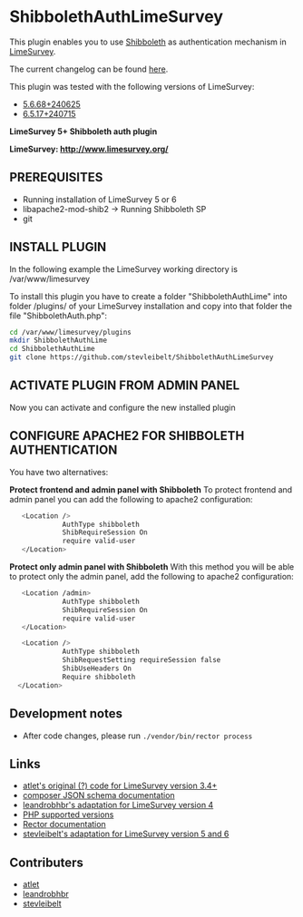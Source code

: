 # ShibbolethAuthLimeSurvey

This plugin enables you to use [Shibboleth](https://www.shibboleth.net/) as authentication mechanism in [LimeSurvey](https://www.limesurvey.org).

The current changelog can be found [here](CHANGELOG.md).

This plugin was tested with the following versions of LimeSurvey:

* [5.6.68+240625](https://github.com/LimeSurvey/LimeSurvey/tree/5.6.68%2B240625)
* [6.5.17+240715](https://github.com/LimeSurvey/LimeSurvey/tree/6.5.17%2B240715)

**LimeSurvey 5+ Shibboleth auth plugin**

**LimeSurvey: http://www.limesurvey.org/**

## PREREQUISITES
* Running installation of LimeSurvey 5 or 6
* libapache2-mod-shib2 -> Running Shibboleth SP
* git

## INSTALL PLUGIN

In the following example the LimeSurvey working directory is /var/www/limesurvey

To install this plugin you have to create a folder "ShibbolethAuthLime" into folder /plugins/ of your LimeSurvey installation and copy into that folder the file "ShibbolethAuth.php":

```bash
cd /var/www/limesurvey/plugins
mkdir ShibbolethAuthLime
cd ShibbolethAuthLime
git clone https://github.com/stevleibelt/ShibbolethAuthLimeSurvey
```
## ACTIVATE PLUGIN FROM ADMIN PANEL

Now you can activate and configure the new installed plugin

## CONFIGURE APACHE2 FOR SHIBBOLETH AUTHENTICATION

You have two alternatives:

**Protect frontend and admin panel with Shibboleth**
To protect frontend and admin panel you can add the following to apache2 configuration:
```bash
   <Location />
             AuthType shibboleth
             ShibRequireSession On
             require valid-user
   </Location>
```

**Protect only admin panel with Shibboleth**
With this method you will be able to protect only the admin panel, add the following to apache2 configuration:
```bash
   <Location /admin>
             AuthType shibboleth
             ShibRequireSession On
             require valid-user
   </Location>

   <Location />
             AuthType shibboleth
             ShibRequestSetting requireSession false
             ShibUseHeaders On
             Require shibboleth
  </Location>
```

## Development notes

* After code changes, please run `./vendor/bin/rector process`

## Links

* [atlet's original (?) code for LimeSurvey version 3.4+](https://github.com/atlet/LimeSurvey-ShibbolethAuth)
* [composer JSON schema documentation](https://getcomposer.org/doc/04-schema.md)
* [leandrobhbr's adaptation for LimeSurvey version 4](https://github.com/leandrobhbr/ShibbolethAuthLimeSurvey)
* [PHP supported versions](https://www.php.net/supported-versions.php)
* [Rector documentation](https://getrector.com/documentation)
* [stevleibelt's adaptation for LimeSurvey version 5 and 6](https://github.com/stevleibelt/ShibbolethAuthLimeSurvey)

## Contributers

* [atlet](https://github.com/atlet)
* [leandrobhbr](https://github.com/leandrobhbr)
* [stevleibelt](https://github.com/stevleibelt)

